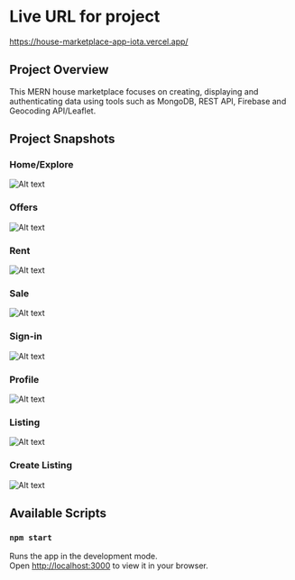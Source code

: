 # Live URL for project
https://house-marketplace-app-iota.vercel.app/

## Project Overview
This MERN house marketplace focuses on creating, displaying and authenticating data using tools such as MongoDB, REST API, Firebase and Geocoding API/Leaflet.

## Project Snapshots

### Home/Explore
![Alt text](./public/house-marketplace-app/home-page.png)

### Offers
![Alt text](./public/house-marketplace-app/offers.png)

### Rent
![Alt text](./public/house-marketplace-app/rent.png)

### Sale
![Alt text](./public/house-marketplace-app/sale.png)

### Sign-in
![Alt text](./public/house-marketplace-app/sign-in-page.png)

### Profile
![Alt text](./public/house-marketplace-app/profile.png)

### Listing
![Alt text](./public/house-marketplace-app/listing-page.png)

### Create Listing
![Alt text](./public/house-marketplace-app/Create-listing-page.png)

## Available Scripts
### `npm start`

Runs the app in the development mode.\
Open [http://localhost:3000](http://localhost:3000) to view it in your browser.
